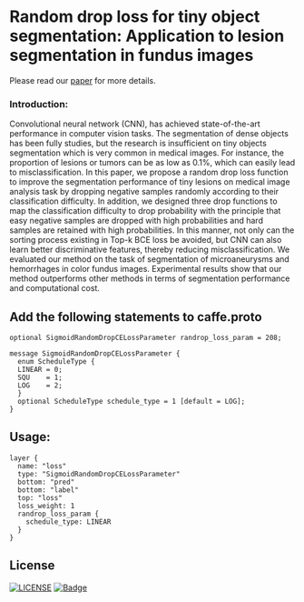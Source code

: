 # Random drop loss for tiny object segmentation: Application to lesion segmentation in fundus images
Please read our [paper](https://link.springer.com/chapter/10.1007%2F978-3-030-30508-6_18) for more details.

### Introduction:
Convolutional neural network (CNN), has achieved state-of-the-art performance in computer vision tasks. The segmentation of dense objects has been fully studies, but the research is insufficient on
tiny objects segmentation which is very common in medical images. For instance, the proportion of lesions or tumors can be as low as 0.1%,
which can easily lead to misclassification. In this paper, we propose a random drop loss function to improve the segmentation performance of
tiny lesions on medical image analysis task by dropping negative samples randomly according to their classification difficulty. In addition, we
designed three drop functions to map the classification difficulty to drop probability with the principle that easy negative samples are dropped
with high probabilities and hard samples are retained with high probabilities.  In this manner, not only can the sorting process existing in Top-k
BCE loss be avoided, but CNN can also learn better discriminative features, thereby reducing misclassification. We evaluated our method on
the task of segmentation of microaneurysms and hemorrhages in color fundus images. Experimental results show that our method outperforms
other methods in terms of segmentation performance and computational cost.

## Add the following statements to caffe.proto
```
optional SigmoidRandomDropCELossParameter randrop_loss_param = 208;

message SigmoidRandomDropCELossParameter {
  enum ScheduleType {
  LINEAR = 0;
  SQU    = 1;
  LOG    = 2;
  }
  optional ScheduleType schedule_type = 1 [default = LOG];
}
```

## Usage:
```
layer {
  name: "loss"
  type: "SigmoidRandomDropCELossParameter"
  bottom: "pred"
  bottom: "label"
  top: "loss"
  loss_weight: 1
  randrop_loss_param {
    schedule_type: LINEAR
  }
}
```
## License
[![LICENSE](https://img.shields.io/badge/license-Anti%20996-blue.svg)](https://github.com/996icu/996.ICU/blob/master/LICENSE)
[![Badge](https://img.shields.io/badge/link-996.icu-red.svg)](https://996.icu/#/zh_CN)
